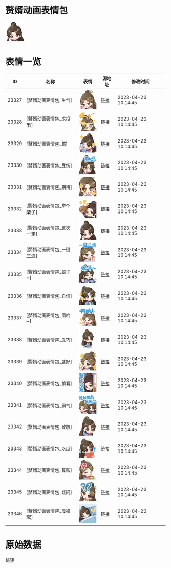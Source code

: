 # 赘婿动画表情包

<img src="./cover.png" height="60" alt="cover" />

# 表情一览

|ID|名称|表情|源地址|修改时间|
|----|----|----|----|----|
|23327|[赘婿动画表情包_生气]|<img src="./pic/023327_%5B赘婿动画表情包_生气%5D.png" height="60" alt="生气"/>|[链接](https://i0.hdslb.com/bfs/garb/item/4b224bcf77521d84ca187ed8fb90d173627b191c.png)|2023-04-23 10:14:45|
|23328|[赘婿动画表情包_求投币]|<img src="./pic/023328_%5B赘婿动画表情包_求投币%5D.png" height="60" alt="求投币"/>|[链接](https://i0.hdslb.com/bfs/garb/item/9c3bb632ba3f63dbfabb993c052d75c810fc5a9e.png)|2023-04-23 10:14:45|
|23329|[赘婿动画表情包_耶]|<img src="./pic/023329_%5B赘婿动画表情包_耶%5D.png" height="60" alt="耶"/>|[链接](https://i0.hdslb.com/bfs/garb/item/4d64f6ec4a70664f12b6c6b826dfb7d5ccc9eb1b.png)|2023-04-23 10:14:45|
|23330|[赘婿动画表情包_受伤]|<img src="./pic/023330_%5B赘婿动画表情包_受伤%5D.png" height="60" alt="受伤"/>|[链接](https://i0.hdslb.com/bfs/garb/item/7bda630fb9ff7437393616f51f4826801373be27.png)|2023-04-23 10:14:45|
|23331|[赘婿动画表情包_期待]|<img src="./pic/023331_%5B赘婿动画表情包_期待%5D.png" height="60" alt="期待"/>|[链接](https://i0.hdslb.com/bfs/garb/item/94336e85093de7850e7d2db0ce140c5ad9dcc5ec.png)|2023-04-23 10:14:45|
|23332|[赘婿动画表情包_举个栗子]|<img src="./pic/023332_%5B赘婿动画表情包_举个栗子%5D.png" height="60" alt="举个栗子"/>|[链接](https://i0.hdslb.com/bfs/garb/item/de43ab0a39cf74f839288b36bac58e7fd338241a.png)|2023-04-23 10:14:45|
|23333|[赘婿动画表情包_这次一定]|<img src="./pic/023333_%5B赘婿动画表情包_这次一定%5D.png" height="60" alt="这次一定"/>|[链接](https://i0.hdslb.com/bfs/garb/item/d6dcee59cbd745a8159f70dc9d9eb17506843367.png)|2023-04-23 10:14:45|
|23334|[赘婿动画表情包_一键三连]|<img src="./pic/023334_%5B赘婿动画表情包_一键三连%5D.png" height="60" alt="一键三连"/>|[链接](https://i0.hdslb.com/bfs/garb/item/948146f71035e5c8dd8a1f6e22189d715bdf7726.png)|2023-04-23 10:14:45|
|23335|[赘婿动画表情包_娘子~]|<img src="./pic/023335_%5B赘婿动画表情包_娘子~%5D.png" height="60" alt="娘子~"/>|[链接](https://i0.hdslb.com/bfs/garb/item/aa508d1a121e2aee5cbb84569c52ca1dc1bf731e.png)|2023-04-23 10:14:45|
|23336|[赘婿动画表情包_自信]|<img src="./pic/023336_%5B赘婿动画表情包_自信%5D.png" height="60" alt="自信"/>|[链接](https://i0.hdslb.com/bfs/garb/item/d43faad77abbf0d6e3e26710e4ca9fd6ef2092e2.png)|2023-04-23 10:14:45|
|23337|[赘婿动画表情包_啊哈~]|<img src="./pic/023337_%5B赘婿动画表情包_啊哈~%5D.png" height="60" alt="啊哈~"/>|[链接](https://i0.hdslb.com/bfs/garb/item/309971111b46301858d5391858ac3d5d3480bdcd.png)|2023-04-23 10:14:45|
|23338|[赘婿动画表情包_乖巧]|<img src="./pic/023338_%5B赘婿动画表情包_乖巧%5D.png" height="60" alt="乖巧"/>|[链接](https://i0.hdslb.com/bfs/garb/item/0dc87ea0479c5f54c221087b8c6880cb3c3cf549.png)|2023-04-23 10:14:45|
|23339|[赘婿动画表情包_甚好]|<img src="./pic/023339_%5B赘婿动画表情包_甚好%5D.png" height="60" alt="甚好"/>|[链接](https://i0.hdslb.com/bfs/garb/item/360f3b4a33d8d79350c0a631a80d8eb58842bbf6.png)|2023-04-23 10:14:45|
|23340|[赘婿动画表情包_偷看]|<img src="./pic/023340_%5B赘婿动画表情包_偷看%5D.png" height="60" alt="偷看"/>|[链接](https://i0.hdslb.com/bfs/garb/item/3987a15d06de828783326422e43f939b3f6931c5.png)|2023-04-23 10:14:45|
|23341|[赘婿动画表情包_霸气]|<img src="./pic/023341_%5B赘婿动画表情包_霸气%5D.png" height="60" alt="霸气"/>|[链接](https://i0.hdslb.com/bfs/garb/item/99eb9d7a374b5db7157fdbfd1ba0390f64d6d4f7.png)|2023-04-23 10:14:45|
|23342|[赘婿动画表情包_致敬]|<img src="./pic/023342_%5B赘婿动画表情包_致敬%5D.png" height="60" alt="致敬"/>|[链接](https://i0.hdslb.com/bfs/garb/item/53e385b07abca8e60d93de7a449152654a4b0f84.png)|2023-04-23 10:14:45|
|23343|[赘婿动画表情包_吃瓜]|<img src="./pic/023343_%5B赘婿动画表情包_吃瓜%5D.png" height="60" alt="吃瓜"/>|[链接](https://i0.hdslb.com/bfs/garb/item/5a061dc34ae3d0136c17725bdf4db8d6f91f5a4d.png)|2023-04-23 10:14:45|
|23344|[赘婿动画表情包_算账]|<img src="./pic/023344_%5B赘婿动画表情包_算账%5D.png" height="60" alt="算账"/>|[链接](https://i0.hdslb.com/bfs/garb/item/773170d53854d5d1908a0fc239655a0505f862e0.png)|2023-04-23 10:14:45|
|23345|[赘婿动画表情包_疑问]|<img src="./pic/023345_%5B赘婿动画表情包_疑问%5D.png" height="60" alt="疑问"/>|[链接](https://i0.hdslb.com/bfs/garb/item/3a603c9b463c392dc9e837e9bbab1d94873ee3d3.png)|2023-04-23 10:14:45|
|23346|[赘婿动画表情包_暖被窝]|<img src="./pic/023346_%5B赘婿动画表情包_暖被窝%5D.png" height="60" alt="暖被窝"/>|[链接](https://i0.hdslb.com/bfs/garb/item/25deb785a7f88e57e23a4aa96ef61a7a4b80290a.png)|2023-04-23 10:14:45|

# 原始数据

[跳转](./raw.json)

